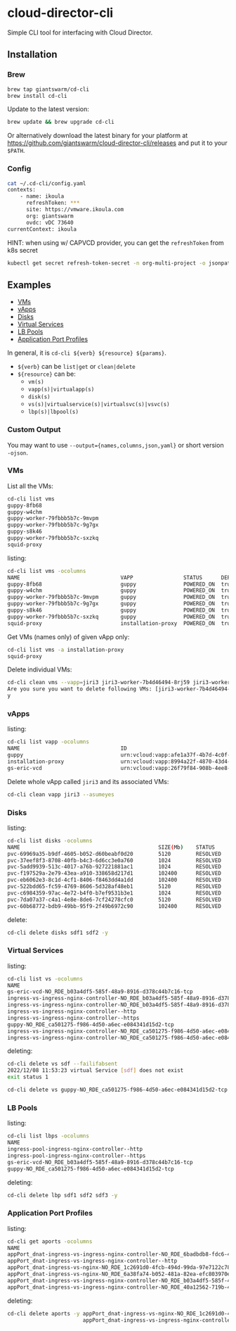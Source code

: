 # cloud-director-cli

Simple CLI tool for interfacing with Cloud Director.

## Installation

### Brew

```bash
brew tap giantswarm/cd-cli
brew install cd-cli
```

Update to the latest version: 

```bash
brew update && brew upgrade cd-cli
```

Or alternatively download the latest binary for your platform at https://github.com/giantswarm/cloud-director-cli/releases
and put it to your `$PATH`.

### Config

```bash
cat ~/.cd-cli/config.yaml
contexts:
    - name: ikoula
      refreshToken: ***
      site: https://vmware.ikoula.com
      org: giantswarm
      ovdc: vDC 73640
currentContext: ikoula
```

HINT: when using w/ CAPVCD provider, you can get the `refreshToken` from k8s secret 

```bash
kubectl get secret refresh-token-secret -n org-multi-project -o jsonpath='{.data .refreshToken}{"\n"}' | base64 --decode
```

## Examples

- [VMs](#vms)
- [vApps](#vapps)
- [Disks](#disks)
- [Virtual Services](#virtual-services)
- [LB Pools](#lb-pools)
- [Application Port Profiles](#application-port-profiles)

In general, it is `cd-cli ${verb} ${resource} ${params}`.

- `${verb}` can be `list|get` or `clean|delete`
- `${resource}` can be:
    - `vm(s)`
    - `vapp(s)|virtualapp(s)`
    - `disk(s)`
    - `vs(s)|virtualservice(s)|virtualsvc(s)|vsvc(s)`
    - `lbp(s)|lbpool(s)`

### Custom Output

You may want to use `--output={names,columns,json,yaml}` or short version `-ojson`.

### VMs

List all the VMs:

```bash
cd-cli list vms
guppy-8fb68
guppy-w4chm
guppy-worker-79fbbb5b7c-9mvpm
guppy-worker-79fbbb5b7c-9g7gx
guppy-s8k46
guppy-worker-79fbbb5b7c-sxzkq
squid-proxy
```

listing:

```bash
cd-cli list vms -ocolumns
NAME                               	VAPP            	STATUS    	DEPLOYED
guppy-8fb68                        	guppy           	POWERED_ON	true
guppy-w4chm                        	guppy           	POWERED_ON	true
guppy-worker-79fbbb5b7c-9mvpm      	guppy           	POWERED_ON	true
guppy-worker-79fbbb5b7c-9g7gx      	guppy           	POWERED_ON	true
guppy-s8k46                        	guppy           	POWERED_ON	true
guppy-worker-79fbbb5b7c-sxzkq      	guppy           	POWERED_ON	true
squid-proxy                        	installation-proxy	POWERED_ON	true
```

Get VMs (names only) of given vApp only:

```bash
cd-cli list vms -a installation-proxy
squid-proxy
```

Delete individual VMs:

```bash
cd-cli clean vms --vapp=jiri3 jiri3-worker-7b4d46494-8rj59 jiri3-worker-7b4d46494-p6vhp
Are you sure you want to delete following VMs: [jiri3-worker-7b4d46494-8rj59, jiri3-worker-7b4d46494-p6vhp] [y/n]?
y
```

### vApps

listing:

```bash
cd-cli list vapp -ocolumns
NAME                               	ID
guppy                              	urn:vcloud:vapp:afe1a37f-4b7d-4c0f-a5f3-14f19bf5f073
installation-proxy                 	urn:vcloud:vapp:8994a22f-4870-43d4-8897-6945f2e96d9b
gs-eric-vcd                        	urn:vcloud:vapp:26f79f84-908b-4ee8-88a9-36d5066175f8
```

Delete whole vApp called `jiri3` and its associated VMs:

```bash
cd-cli clean vapp jiri3 --asumeyes
```

### Disks

listing:

```bash
cd-cli list disks -ocolumns
NAME                                         	SIZE(Mb)  	STATUS    	VMs	TYPE
pvc-69969a35-b9df-4605-b052-d60beabf0d20     	5120      	RESOLVED  	0	Paravirtual (SCSI)
pvc-37eef8f3-8708-40fb-b4c3-6d6cc3e0a760     	1024      	RESOLVED  	0	Paravirtual (SCSI)
pvc-5add9939-513c-4017-a76b-927221881ac1     	1024      	RESOLVED  	0	Paravirtual (SCSI)
pvc-f197529a-2e79-43ea-a910-338658d217d1     	102400    	RESOLVED  	0	Paravirtual (SCSI)
pvc-eb6062e3-8c1d-4cf1-8406-f8463dd4a1dd     	102400    	RESOLVED  	1	Paravirtual (SCSI)
pvc-522bdd65-fc59-4769-8606-5d328af48eb1     	5120      	RESOLVED  	1	Paravirtual (SCSI)
pvc-c6984359-97ac-4e72-b4f0-b7ef9531b3e1     	1024      	RESOLVED  	1	Paravirtual (SCSI)
pvc-7da07a37-c4a1-4e8e-8de6-7cf24278cfc0     	5120      	RESOLVED  	0	Paravirtual (SCSI)
pvc-60b68772-bdb9-49bb-95f9-2f49b6972c90     	102400    	RESOLVED  	0	Paravirtual (SCSI)
```

delete:

```bash
cd-cli delete disks sdf1 sdf2 -y
```

### Virtual Services

listing:

```bash
cd-cli list vs -ocolumns
NAME                                                                                    IP               	HEALTH
gs-eric-vcd-NO_RDE_b03a4df5-585f-48a9-8916-d378c44b7c16-tcp                             178.170.32.55    	UP
ingress-vs-ingress-nginx-controller-NO_RDE_b03a4df5-585f-48a9-8916-d378c44b7c16-http    192.168.8.6      	UP
ingress-vs-ingress-nginx-controller-NO_RDE_b03a4df5-585f-48a9-8916-d378c44b7c16-https   192.168.8.7      	UP
ingress-vs-ingress-nginx-controller--http                                               192.168.8.4      	UP
ingress-vs-ingress-nginx-controller--https                                              192.168.8.5      	UP
guppy-NO_RDE_ca501275-f986-4d50-a6ec-e084341d15d2-tcp                                   178.170.32.23    	UP
ingress-vs-ingress-nginx-controller-NO_RDE_ca501275-f986-4d50-a6ec-e084341d15d2-http    192.168.8.2      	UP
ingress-vs-ingress-nginx-controller-NO_RDE_ca501275-f986-4d50-a6ec-e084341d15d2-https   192.168.8.3      	UP
```

deleting:

```bash
cd-cli delete vs sdf --failifabsent
2022/12/08 11:53:23 virtual Service [sdf] does not exist
exit status 1
```

```bash
cd-cli delete vs guppy-NO_RDE_ca501275-f986-4d50-a6ec-e084341d15d2-tcp  --assumeyes
```

### LB Pools

listing:

```bash
cd-cli list lbps -ocolumns
NAME                                                                                        ALGOTITHM        	MEMBERS
ingress-pool-ingress-nginx-controller--http                                                 LEAST_CONNECTIONS	6
ingress-pool-ingress-nginx-controller--https                                                LEAST_CONNECTIONS	6
gs-eric-vcd-NO_RDE_b03a4df5-585f-48a9-8916-d378c44b7c16-tcp                                 ROUND_ROBIN      	1
guppy-NO_RDE_ca501275-f986-4d50-a6ec-e084341d15d2-tcp                                       ROUND_ROBIN      	3
```

deleting:

```bash
cd-cli delete lbp sdf1 sdf2 sdf3 -y
```

### Application Port Profiles

listing:

```bash
cd-cli get aports -ocolumns
NAME                                                                                                            PROTOCOL	PORTS
appPort_dnat-ingress-vs-ingress-nginx-controller-NO_RDE_6badbdb8-fdc6-4ea8-93aa-5458c45fddf6-http               TCP     	80
appPort_dnat-ingress-vs-ingress-nginx-controller--http                                                          TCP     	80
appPort_dnat-ingress-vs-nginx-NO_RDE_1c2691d0-4fcb-494d-99da-97e7122c78fb-                                    	TCP     	80
appPort_dnat-ingress-vs-nginx-NO_RDE_6a38fa74-b052-481a-82ea-efc803970e2c-                                      TCP     	80
appPort_dnat-ingress-vs-ingress-nginx-controller-NO_RDE_b03a4df5-585f-48a9-8916-d378c44b7c16-http               TCP     	80
appPort_dnat-ingress-vs-ingress-nginx-controller-NO_RDE_40a12562-719b-44a4-b70e-2a026adaef1d-https              TCP     	443
```

deleting:

```bash
cd-cli delete aports -y appPort_dnat-ingress-vs-nginx-NO_RDE_1c2691d0-4fcb-494d-99da-97e7122c78fb- \
                        appPort_dnat-ingress-vs-ingress-nginx-controller-NO_RDE_6badbdb8-fdc6-4ea8-93aa-5458c45fddf6-http
```
